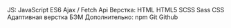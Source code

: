 
JS:
  JavaScript
  ES6
  Ajax / Fetch Api
Верстка:
  HTML
  HTML5
  SCSS
  Sass
  CSS
  Адаптивная верстка 
  БЭМ
Дополнительно:
  npm
  Git
  Github

